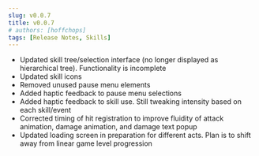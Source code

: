 ```yaml
---
slug: v0.0.7
title: v0.0.7
# authors: [hoffchops]
tags: [Release Notes, Skills]
---
```


- Updated skill tree/selection interface (no longer displayed as hierarchical tree). Functionality is incomplete
- Updated skill icons
- Removed unused pause menu elements
- Added haptic feedback to pause menu selections
- Added haptic feedback to skill use. Still tweaking intensity based on each skill/event
- Corrected timing of hit registration to improve fluidity of attack animation, damage animation, and damage text popup
- Updated loading screen in preparation for different acts. Plan is to shift away from linear game level progression
